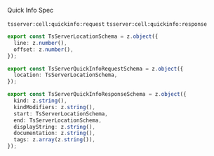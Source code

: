 Quick Info Spec

`tsserver:cell:quickinfo:request`
`tsserver:cell:quickinfo:response`

```ts
export const TsServerLocationSchema = z.object({
  line: z.number(),
  offset: z.number(),
});

export const TsServerQuickInfoRequestSchema = z.object({
  location: TsServerLocationSchema,
});

export const TsServerQuickInfoResponseSchema = z.object({
  kind: z.string(),
  kindModifiers: z.string(),
  start: TsServerLocationSchema,
  end: TsServerLocationSchema,
  displayString: z.string(),
  documentation: z.string(),
  tags: z.array(z.string()),
});
```
